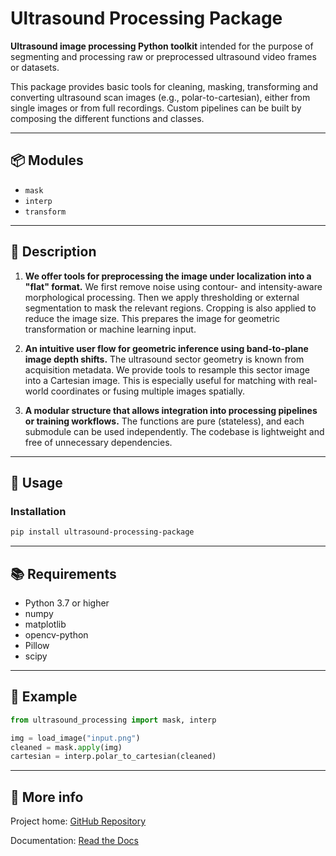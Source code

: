 # Ultrasound Processing Package

**Ultrasound image processing Python toolkit** intended for the purpose of segmenting and processing raw or preprocessed ultrasound video frames or datasets.

This package provides basic tools for cleaning, masking, transforming and converting ultrasound scan images (e.g., polar-to-cartesian), either from single images or from full recordings. Custom pipelines can be built by composing the different functions and classes.

---

## 📦 Modules

- `mask`
- `interp`
- `transform`

---

## 🧠 Description

1. **We offer tools for preprocessing the image under localization into a "flat" format.**
   We first remove noise using contour- and intensity-aware morphological processing. Then we apply thresholding or external segmentation to mask the relevant regions. Cropping is also applied to reduce the image size. This prepares the image for geometric transformation or machine learning input.

2. **An intuitive user flow for geometric inference using band-to-plane image depth shifts.**
   The ultrasound sector geometry is known from acquisition metadata. We provide tools to resample this sector image into a Cartesian image. This is especially useful for matching with real-world coordinates or fusing multiple images spatially.

3. **A modular structure that allows integration into processing pipelines or training workflows.**
   The functions are pure (stateless), and each submodule can be used independently. The codebase is lightweight and free of unnecessary dependencies.

---

## 🔧 Usage

### Installation

```bash
pip install ultrasound-processing-package
```

---

## 📚 Requirements

- Python 3.7 or higher
- numpy
- matplotlib
- opencv-python
- Pillow
- scipy

---

## 🧪 Example

```python
from ultrasound_processing import mask, interp

img = load_image("input.png")
cleaned = mask.apply(img)
cartesian = interp.polar_to_cartesian(cleaned)
```

---

## 🔗 More info

Project home: [GitHub Repository](https://github.com/Mart-SciecPyt/ultrasound-processing)

Documentation: [Read the Docs](https://ultrasound-processing-minimal.readthedocs.io/en/latest/)

